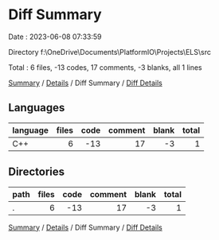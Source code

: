 # Diff Summary

Date : 2023-06-08 07:33:59

Directory f:\\OneDrive\\Documents\\PlatformIO\\Projects\\ELS\\src

Total : 6 files,  -13 codes, 17 comments, -3 blanks, all 1 lines

[Summary](results.md) / [Details](details.md) / Diff Summary / [Diff Details](diff-details.md)

## Languages
| language | files | code | comment | blank | total |
| :--- | ---: | ---: | ---: | ---: | ---: |
| C++ | 6 | -13 | 17 | -3 | 1 |

## Directories
| path | files | code | comment | blank | total |
| :--- | ---: | ---: | ---: | ---: | ---: |
| . | 6 | -13 | 17 | -3 | 1 |

[Summary](results.md) / [Details](details.md) / Diff Summary / [Diff Details](diff-details.md)